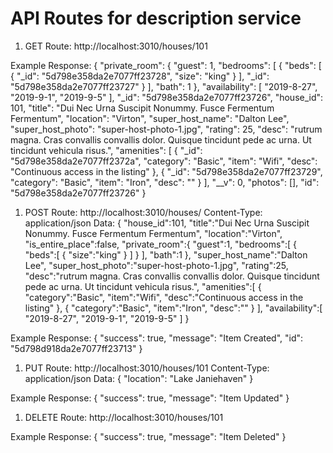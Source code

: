 # API Routes for description service

1. GET
Route: http://localhost:3010/houses/101

Example Response:
{
    "private_room": {
        "guest": 1,
        "bedrooms": [
            {
                "beds": [
                    {
                        "_id": "5d798e358da2e7077ff23728",
                        "size": "king"
                    }
                ],
                "_id": "5d798e358da2e7077ff23727"
            }
        ],
        "bath": 1
    },
    "availability": [
        "2019-8-27",
        "2019-9-1",
        "2019-9-5"
    ],
    "_id": "5d798e358da2e7077ff23726",
    "house_id": 101,
    "title": "Dui Nec Urna Suscipit Nonummy. Fusce Fermentum Fermentum",
    "location": "Virton",
    "super_host_name": "Dalton Lee",
    "super_host_photo": "super-host-photo-1.jpg",
    "rating": 25,
    "desc": "rutrum magna. Cras convallis convallis dolor. Quisque tincidunt pede ac urna. Ut tincidunt vehicula risus.",
    "amenities": [
        {
            "_id": "5d798e358da2e7077ff2372a",
            "category": "Basic",
            "item": "Wifi",
            "desc": "Continuous access in the listing"
        },
        {
            "_id": "5d798e358da2e7077ff23729",
            "category": "Basic",
            "item": "Iron",
            "desc": ""
        }
    ],
    "__v": 0,
    "photos": [],
    "id": "5d798e358da2e7077ff23726"
}

1. POST
Route: http://localhost:3010/houses/
Content-Type: application/json
Data:
{
  "house_id":101,
  "title":"Dui Nec Urna Suscipit Nonummy. Fusce Fermentum Fermentum",
  "location":"Virton",
  "is_entire_place":false,
  "private_room":{
    "guest":1,
    "bedrooms":[
      {
        "beds":[
          {
            "size":"king"
          }
        ]
      }
    ],
    "bath":1
  },
  "super_host_name":"Dalton Lee",
  "super_host_photo":"super-host-photo-1.jpg",
  "rating":25,
  "desc":"rutrum magna. Cras convallis convallis dolor. Quisque tincidunt pede ac urna. Ut tincidunt vehicula risus.",
  "amenities":[
    {
      "category":"Basic",
      "item":"Wifi",
      "desc":"Continuous access in the listing"
    },
    {
      "category":"Basic",
      "item":"Iron",
      "desc":""
    }
  ],
  "availability":[
    "2019-8-27",
    "2019-9-1",
    "2019-9-5"
  ]
}

Example Response:
{
    "success": true,
    "message": "Item Created",
    "id": "5d798d918da2e7077ff23713"
}

1. PUT
Route: http://localhost:3010/houses/101
Content-Type: application/json
Data:
{
	"location": "Lake Janiehaven"
}

Example Response:
{
    "success": true,
    "message": "Item Updated"
}

1. DELETE
Route: http://localhost:3010/houses/101

Example Response:
{
    "success": true,
    "message": "Item Deleted"
}